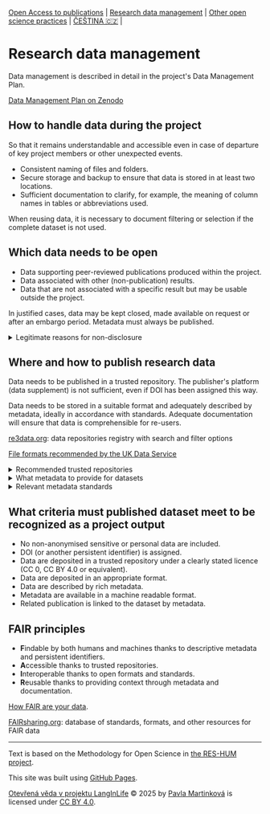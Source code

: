 [Open Access to publications](/osprinciples/open-access-en) | [Research data management](/osprinciples/sprava-dat-en) | [Other open science practices](/osprinciples/dalsi-postupy-en) | [ČEŠTINA 🇨🇿](/osprinciples/sprava-dat) |

# Research data management

Data management is described in detail in the project's Data Management Plan.

[Data Management Plan on Zenodo](https://zenodo.org/records/16419711)

## How to handle data during the project

So that it remains understandable and accessible even in case of departure of key project members or other unexpected events.

- Consistent naming of files and folders.
- Secure storage and backup to ensure that data is stored in at least two locations.
- Sufficient documentation to clarify, for example, the meaning of column names in tables or abbreviations used.

When reusing data, it is necessary to document filtering or selection if the complete dataset is not used.

## Which data needs to be open

- Data supporting peer-reviewed publications produced within the project.
- Data associated with other (non-publication) results.
- Data that are not associated with a specific result but may be usable outside the project.

In justified cases, data may be kept closed, made available on request or after an embargo period. Metadata must always be published. 

<details markdown="1"> 
  <summary>Legitimate reasons for non-disclosure</summary>

- Right to privacy
- Data protection and confidentiality
- Legitimate business interests, trade secrets
- Third party intellectual property rights
- Conflict with legitimate interests of the recipient, including commercial exploitation of the data 
- Other legitimate interests and restrictions 

</details>

## Where and how to publish research data

Data needs to be published in a trusted repository. The publisher's platform (data supplement) is not sufficient, even if DOI has been assigned this way.

Data needs to be stored in a suitable format and adequately described by metadata, ideally in accordance with standards. Adequate documentation will ensure that data is comprehensible for re-users.

[re3data.org](https://www.re3data.org/): data repositories registry with search and filter options

[File formats recommended by the UK Data Service](https://ukdataservice.ac.uk/learning-hub/research-data-management/format-your-data/recommended-formats)

<details markdown="1"> 
<summary>Recommended trusted repositories</summary>

  If there is no suitable subject-specific repository, general repositories can be used.
- [Zenodo](https://zenodo.org/) maintained by CERN
  - Community for LangInLife project: [zenodo.org/communities/langinlife](https://zenodo.org/communities/langinlife)
- [Figshare](https://figshare.com/) maintained by Digital Science Company
- [Dataverse](https://dataverse.org/) maintained Harvard
- [Národní datový repozitář](https://data.narodni-repozitar.cz/) maintained by CESNET

</details>

<details markdown="1"> 
<summary>What metadata to provide for datasets</summary>

- Name of the dataset, understandable on its own (not Data for the article)
- Full names of the creators (authors and contributors) and their permanent identifier (ORCID)
- Date (planned, in case of embargo) of publication
- Publisher and its persistent identifier (ROR)
- Comprehensible description of the dataset
- Information about data availability (time embargo, license, and other details)
- Persistent identifiers of the dataset
- Information about funding (funding provider and project number)
- Classification according to scientific disciplines
- Keywords

The list is based on [General recommendations for metadata description of research results (NTK, Czech only)](https://doi.org/10.48813/yt6w-6h15).

</details>

<details markdown="1"> 
<summary>Relevant metadata standards</summary>

- [Brain Imaging Data Structure](https://bids.neuroimaging.io/) (BIDS)
- [Component Metadata Specification](https://fairsharing.org/FAIRsharing.2e0599) (CMDI)
- [Investigation Description Format](https://fairsharing.org/FAIRsharing.438d45) (IDF)
- [Linguistic Annotation Format](https://fairsharing.org/FAIRsharing.3cfa81) (LAF)
- [Minimum Information about an fMRI Study](https://fairsharing.org/10.25504/FAIRsharing.s3swh2) (MIfMRI)
- [Open Language Archives Community Metadata](https://fairsharing.org/FAIRsharing.17fbae) (OLAC Metadata)

</details>

## What criteria must published dataset meet to be recognized as a project output

- No non-anonymised sensitive or personal data are included.
- DOI (or another persistent identifier) is assigned.
- Data are deposited in a trusted repository under a clearly stated licence (CC 0, CC BY 4.0 or equivalent).
- Data are deposited in an appropriate format.
- Data are described by rich metadata.
- Metadata are available in a machine readable format.
- Related publication is linked to the dataset by metadata.

## FAIR principles

- **F**indable by both humans and machines thanks to descriptive metadata and persistent identifiers.
- **A**ccessible thanks to trusted repositories.
- **I**nteroperable thanks to open formats and standards.
- **R**eusable  thanks to providing context through metadata and documentation.

[How FAIR are your data](https://zenodo.org/records/3739188).

[FAIRsharing.org](https://fairsharing.org/): database of standards, formats, and other resources for FAIR data

---

Text is based on the Methodology for Open Science in [the RES-HUM project](https://reshum.muni.cz).

This site was built using [GitHub Pages](https://pages.github.com/).

[Otevřená věda v projektu LangInLife](https://pavla-martinkova.github.io/osprinciples/) © 2025 by [Pavla Martinková](https://github.com/pavla-martinkova) is licensed under [CC BY 4.0](https://creativecommons.org/licenses/by/4.0/).
